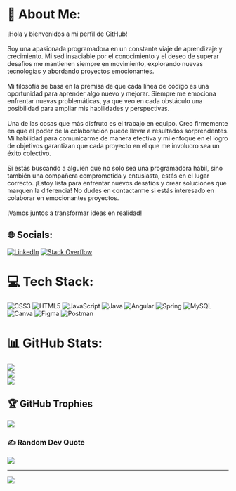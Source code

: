 # 💫 About Me:
¡Hola y bienvenidos a mi perfil de GitHub!<br><br>Soy una apasionada programadora en un constante viaje de aprendizaje y crecimiento. Mi sed insaciable por el conocimiento y el deseo de superar desafíos me mantienen siempre en movimiento, explorando nuevas tecnologías y abordando proyectos emocionantes.<br><br>Mi filosofía se basa en la premisa de que cada línea de código es una oportunidad para aprender algo nuevo y mejorar. Siempre me emociona enfrentar nuevas problemáticas, ya que veo en cada obstáculo una posibilidad para ampliar mis habilidades y perspectivas.<br><br>Una de las cosas que más disfruto es el trabajo en equipo. Creo firmemente en que el poder de la colaboración puede llevar a resultados sorprendentes. Mi habilidad para comunicarme de manera efectiva y mi enfoque en el logro de objetivos garantizan que cada proyecto en el que me involucro sea un éxito colectivo.<br><br>Si estás buscando a alguien que no solo sea una programadora hábil, sino también una compañera comprometida y entusiasta, estás en el lugar correcto. ¡Estoy lista para enfrentar nuevos desafíos y crear soluciones que marquen la diferencia! No dudes en contactarme si estás interesado en colaborar en emocionantes proyectos.<br><br>¡Vamos juntos a transformar ideas en realidad!


## 🌐 Socials:
[![LinkedIn](https://img.shields.io/badge/LinkedIn-%230077B5.svg?logo=linkedin&logoColor=white)](waira-restrepo-agudelo) [![Stack Overflow](https://img.shields.io/badge/-Stackoverflow-FE7A16?logo=stack-overflow&logoColor=white)](https://stackoverflow.com/users/27613811/alejandra-restrepo) 

# 💻 Tech Stack:
![CSS3](https://img.shields.io/badge/css3-%231572B6.svg?style=for-the-badge&logo=css3&logoColor=white) ![HTML5](https://img.shields.io/badge/html5-%23E34F26.svg?style=for-the-badge&logo=html5&logoColor=white) ![JavaScript](https://img.shields.io/badge/javascript-%23323330.svg?style=for-the-badge&logo=javascript&logoColor=%23F7DF1E) ![Java](https://img.shields.io/badge/java-%23ED8B00.svg?style=for-the-badge&logo=java&logoColor=white) ![Angular](https://img.shields.io/badge/angular-%23DD0031.svg?style=for-the-badge&logo=angular&logoColor=white) ![Spring](https://img.shields.io/badge/spring-%236DB33F.svg?style=for-the-badge&logo=spring&logoColor=white) ![MySQL](https://img.shields.io/badge/mysql-%2300f.svg?style=for-the-badge&logo=mysql&logoColor=white) ![Canva](https://img.shields.io/badge/Canva-%2300C4CC.svg?style=for-the-badge&logo=Canva&logoColor=white) 	![Figma](https://img.shields.io/badge/figma-%23F24E1E.svg?style=for-the-badge&logo=figma&logoColor=white) ![Postman](https://img.shields.io/badge/Postman-FF6C37?style=for-the-badge&logo=postman&logoColor=white)
# 📊 GitHub Stats:
![](https://github-readme-stats.vercel.app/api?username=WairaRestrepo&theme=synthwave&hide_border=false&include_all_commits=false&count_private=false)<br/>
![](https://github-readme-streak-stats.herokuapp.com/?user=WairaRestrepo&theme=synthwave&hide_border=false)<br/>
![](https://github-readme-stats.vercel.app/api/top-langs/?username=WairaRestrepo&theme=synthwave&hide_border=false&include_all_commits=false&count_private=false&layout=compact)

## 🏆 GitHub Trophies
![](https://github-profile-trophy.vercel.app/?username=WairaRestrepo&theme=dracula&no-frame=false&no-bg=true&margin-w=4)

### ✍️ Random Dev Quote
![](https://quotes-github-readme.vercel.app/api?type=horizontal&theme=light)

---
[![](https://visitcount.itsvg.in/api?id=WairaRestrepo&icon=0&color=0)](https://visitcount.itsvg.in)

<!-- Proudly created with GPRM ( https://gprm.itsvg.in ) -->
